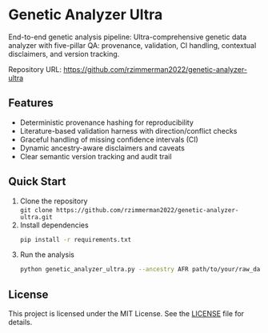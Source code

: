# Genetic Analyzer Ultra

End-to-end genetic analysis pipeline: Ultra-comprehensive genetic data analyzer with five-pillar QA: provenance, validation, CI handling, contextual disclaimers, and version tracking.

Repository URL: https://github.com/rzimmerman2022/genetic-analyzer-ultra

## Features

- Deterministic provenance hashing for reproducibility  
- Literature-based validation harness with direction/conflict checks  
- Graceful handling of missing confidence intervals (CI)  
- Dynamic ancestry-aware disclaimers and caveats  
- Clear semantic version tracking and audit trail  

## Quick Start

1. Clone the repository  
   `git clone https://github.com/rzimmerman2022/genetic-analyzer-ultra.git`  
2. Install dependencies  
   ```bash
   pip install -r requirements.txt
   ```  
3. Run the analysis  
   ```bash
   python genetic_analyzer_ultra.py --ancestry AFR path/to/your/raw_data.txt
   ```  

## License

This project is licensed under the MIT License. See the
[LICENSE](LICENSE) file for details.
